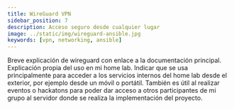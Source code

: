 ```yaml
---
title: WireGuard VPN
sidebar_position: 7
description: Acceso seguro desde cualquier lugar
image: ../static/img/wireguard-ansible.jpg
keywords: [vpn, networking, ansible]
---
```


Breve explicación de wireguard con enlace a la documentación principal.
Explicación propia del uso en mi home lab.
Indicar que se usa principalmente para acceder a los servicios internos del home lab desde el exterior, por ejemplo desde un móvil o portátil. 
También es útil al realizar eventos o hackatons para poder dar acceso a otros participantes de mi grupo al servidor donde se realiza la implementación del proyecto.